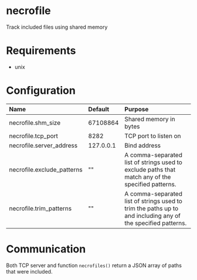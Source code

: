 # necrofile

Track included files using shared memory

# Requirements

 - unix

# Configuration

| Name                       | Default   | Purpose                |
|:---------------------------|:----------|:-----------------------|
| necrofile.shm_size         | 67108864  | Shared memory in bytes |
| necrofile.tcp_port         | 8282      | TCP port to listen on  |
| necrofile.server_address   | 127.0.0.1 | Bind address           |
| necrofile.exclude_patterns | ""        | A comma-separated list of strings used to exclude paths that match any of the specified patterns. |
| necrofile.trim_patterns    | ""        | A comma-separated list of strings used to trim the paths up to and including any of the specified patterns. |

# Communication

Both TCP server and function `necrofiles()` return a JSON array of paths that were included.
